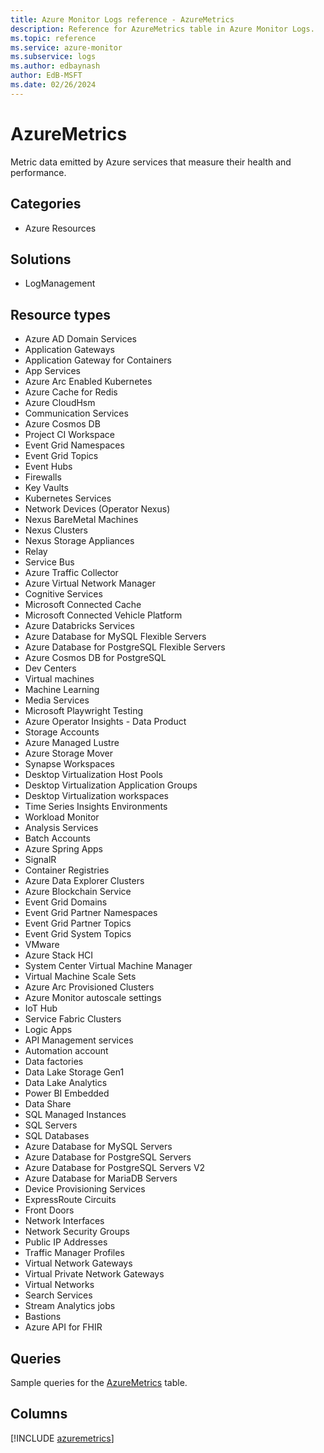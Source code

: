 ```yaml
---
title: Azure Monitor Logs reference - AzureMetrics
description: Reference for AzureMetrics table in Azure Monitor Logs.
ms.topic: reference
ms.service: azure-monitor
ms.subservice: logs
ms.author: edbaynash
author: EdB-MSFT
ms.date: 02/26/2024
---
```


# AzureMetrics

Metric data emitted by Azure services that measure their health and performance.


## Categories

- Azure Resources

## Solutions

- LogManagement

## Resource types

- Azure AD Domain Services
- Application Gateways
- Application Gateway for Containers
- App Services
- Azure Arc Enabled Kubernetes
- Azure Cache for Redis
- Azure CloudHsm
- Communication Services
- Azure Cosmos DB
- Project CI Workspace
- Event Grid Namespaces
- Event Grid Topics
- Event Hubs
- Firewalls
- Key Vaults
- Kubernetes Services
- Network Devices (Operator Nexus)
- Nexus BareMetal Machines
- Nexus Clusters
- Nexus Storage Appliances
- Relay
- Service Bus
- Azure Traffic Collector
- Azure Virtual Network Manager
- Cognitive Services
- Microsoft Connected Cache
- Microsoft Connected Vehicle Platform
- Azure Databricks Services
- Azure Database for MySQL Flexible Servers
- Azure Database for PostgreSQL Flexible Servers
- Azure Cosmos DB for PostgreSQL
- Dev Centers
- Virtual machines
- Machine Learning
- Media Services
- Microsoft Playwright Testing
- Azure Operator Insights - Data Product
- Storage Accounts
- Azure Managed Lustre
- Azure Storage Mover
- Synapse Workspaces
- Desktop Virtualization Host Pools
- Desktop Virtualization Application Groups
- Desktop Virtualization workspaces
- Time Series Insights Environments
- Workload Monitor
- Analysis Services
- Batch Accounts
- Azure Spring Apps
- SignalR
- Container Registries
- Azure Data Explorer Clusters
- Azure Blockchain Service
- Event Grid Domains
- Event Grid Partner Namespaces
- Event Grid Partner Topics
- Event Grid System Topics
- VMware
- Azure Stack HCI
- System Center Virtual Machine Manager
- Virtual Machine Scale Sets
- Azure Arc Provisioned Clusters
- Azure Monitor autoscale settings
- IoT Hub
- Service Fabric Clusters
- Logic Apps
- API Management services
- Automation account
- Data factories
- Data Lake Storage Gen1
- Data Lake Analytics
- Power BI Embedded
- Data Share
- SQL Managed Instances
- SQL Servers
- SQL Databases
- Azure Database for MySQL Servers
- Azure Database for PostgreSQL Servers
- Azure Database for PostgreSQL Servers V2
- Azure Database for MariaDB Servers
- Device Provisioning Services
- ExpressRoute Circuits
- Front Doors
- Network Interfaces
- Network Security Groups
- Public IP Addresses
- Traffic Manager Profiles
- Virtual Network Gateways
- Virtual Private Network Gateways
- Virtual Networks
- Search Services
- Stream Analytics jobs
- Bastions
- Azure API for FHIR

## Queries

 Sample queries for the [AzureMetrics](../queries/azuremetrics.md) table.


## Columns
  
[!INCLUDE [azuremetrics](.././tables/includes/azuremetrics-include.md)]
